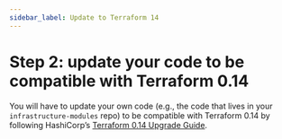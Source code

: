 ```yaml
---
sidebar_label: Update to Terraform 14
---
```


# Step 2: update your code to be compatible with Terraform 0.14

You will have to update your own code (e.g., the code that lives in your `infrastructure-modules` repo) to be
compatible with Terraform 0.14 by following HashiCorp’s [Terraform 0.14
Upgrade Guide](https://www.terraform.io/upgrade-guides/0-14.html).


<!-- ##DOCS-SOURCER-START
{"sourcePlugin":"Local File Copier","hash":"bcf8113ea4cfc97a8df30908df187cb7"}
##DOCS-SOURCER-END -->

